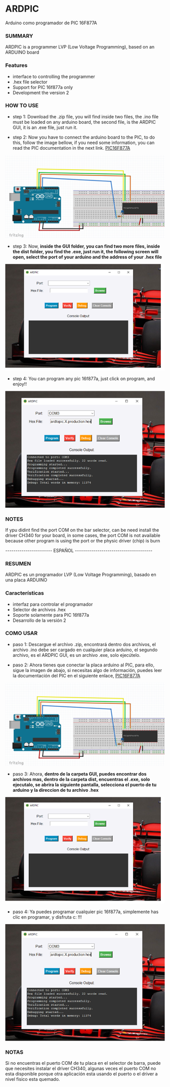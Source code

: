 # ARDPIC
Arduino como programador de PIC 16F877A

### SUMMARY
ARDPIC is a programmer LVP (Low Voltage Programming), based on an ARDUINO board


### Features
- interface to controlling the programmer
- .hex file selector
- Support for PIC 16f877a only
- Development the version 2

### HOW TO USE

- step 1:
Download the .zip file, you will find inside two files, the .ino file must be loaded on any arduino board, the second file, is the ARDPIC GUI, it is an .exe file, just run it. 

- step 2: 
Now you have to connect the arduino board to the PIC, to do this, follow the  image bellow, if you need some information, you can read the PIC documentation in the next link. [PIC16F877A](https://ww1.microchip.com/downloads/en/devicedoc/39582b.pdf "PIC16F877A")


![Diagrama](https://github.com/AlexisOvando/ARDPIC/blob/main/ARDPIC/DIAGRAMA.PNG)

- step 3:
Now, **inside the GUI folder, you can find two more files, inside the dist folder, you find the .exe, just run it, the following screen will open, select the port of your arduino and the address of your .hex file**


![ARDPIC](https://github.com/AlexisOvando/ARDPIC/blob/main/ARDPIC/ARDPIC.png)

- step 4:
You can program any pic 16f877a, just click on program, and enjoy!!


![ARDPIC](https://github.com/AlexisOvando/ARDPIC/blob/main/ARDPIC/program.png)




### NOTES
If ypu didint find the port COM on the bar selector, can be need install the driver CH340 for your board, in some cases, the port COM is not available because other
program is using the port or the physic driver (chip) is burn





----------------------- ESPAÑOL --------------------------------------


### RESUMEN
ARDPIC es un programador LVP (Low Voltage Programming), basado en una placa ARDUINO


### Características
- interfaz para controlar el programador
- Selector de archivos .hex
- Soporte solamente para PIC 16f877a
- Desarrollo de la versión 2

### COMO USAR

- paso 1:
Descargue el archivo .zip, encontrará dentro dos archivos, el archivo .ino debe ser cargado en cualquier placa arduino, el segundo archivo, es el ARDPIC GUI, es un archivo .exe, solo ejecútelo. 

- paso 2: 
Ahora tienes que conectar la placa arduino al PIC, para ello, sigue la imagen de abajo, si necesitas algo de información, puedes leer la documentación del PIC en el siguiente enlace, [PIC16F877A](https://ww1.microchip.com/downloads/en/devicedoc/39582b.pdf "PIC16F877A")

![Diagrama](https://github.com/AlexisOvando/ARDPIC/blob/main/ARDPIC/DIAGRAMA.PNG)

- paso 3:
Ahora, **dentro de la carpeta GUI, puedes encontrar dos archivos mas, dentro de la carpeta dist, encuentras el .exe, solo ejecutalo, se abrira la siguiente pantalla, selecciona el puerto de tu arduino y la direccion de tu archivo .hex**

![ARDPIC](https://github.com/AlexisOvando/ARDPIC/blob/main/ARDPIC/ARDPIC.png)

- paso 4:
  Ya puedes programar cualquier pic 16f877a, simplemente has clic en programar, y disfruta c: !!!
  
![ARDPIC](https://github.com/AlexisOvando/ARDPIC/blob/main/ARDPIC/program.png)

### NOTAS

Si no encuentras el puerto COM de tu placa en el selector de barra, puede que necesites instalar el driver CH340, algunas veces el puerto COM no esta disponible porque otra aplicación 
esta usando el puerto o el driver a nivel fisico esta quemado. 
  


